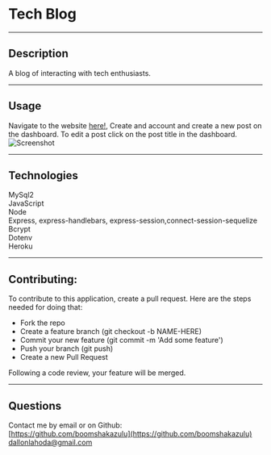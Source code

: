 # Tech Blog

  
  
---

## Description

  A blog of interacting with tech enthusiasts.
  
---

## Usage

  Navigate to the website [here!](https://mysterious-atoll-43997-fe4bfa4a1235.herokuapp.com/), Create and account and create a new post on the dashboard. To edit a post click on the post title in the dashboard.
![Screenshot](https://github.com/boomshakazulu/tech-blog/assets/120769113/b923b2a4-0545-453b-9f33-01988e06da3b)

---

## Technologies
MySql2<br>
JavaScript<br>
Node<br>
Express, express-handlebars, express-session,connect-session-sequelize<br>
Bcrypt<br>
Dotenv<br>
Heroku<br>

---

## Contributing:
  
  To contribute to this application, create a pull request.
  Here are the steps needed for doing that:
  - Fork the repo
  - Create a feature branch (git checkout -b NAME-HERE)
  - Commit your new feature (git commit -m 'Add some feature')
  - Push your branch (git push)
  - Create a new Pull Request

  Following a code review, your feature will be merged.

---

## Questions

  Contact me by email or on Github:<br>
  [https://github.com/boomshakazulu](https://github.com/boomshakazulu)<br>
  [dallonlahoda@gmail.com](dallonlahoda@gmail.com)
